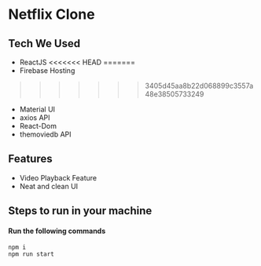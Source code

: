 
# Netflix Clone 

## Tech We Used

- ReactJS
<<<<<<< HEAD
=======
- Firebase Hosting
>>>>>>> 3405d45aa8b22d068899c3557a48e38505733249
- Material UI
- axios API
- React-Dom
- themoviedb API

## Features

- Video Playback Feature
- Neat and clean UI


## Steps to run in your machine

#### Run the following commands
```
npm i
npm run start
```


